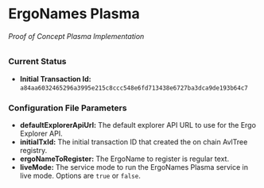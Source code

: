# ErgoNames Plasma
###### Proof of Concept Plasma Implementation

### Current Status

- **Initial Transaction Id:** `a84aa6032465296a3995e215c8ccc548e6fd713438e6727ba3dca9de193b64c7`

### Configuration File Parameters

- **defaultExplorerApiUrl:** The default explorer API URL to use for the Ergo Explorer API.
- **initialTxId:** The initial transaction ID that created the on chain AvlTree registry.
- **ergoNameToRegister:** The ErgoName to register is regular text.
- **liveMode:** The service mode to run the ErgoNames Plasma service in live mode. Options are `true` or `false`.